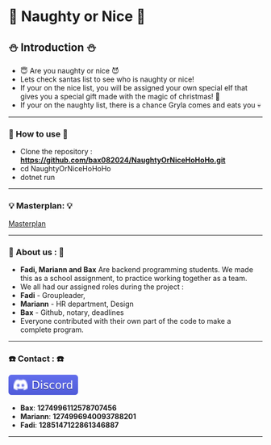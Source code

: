 
# :santa: Naughty or Nice :santa:  

## :snowman:  Introduction  :snowman:

- :innocent:  Are you naughty or nice  :smiling_imp:
- Lets check santas list to see who is naughty or nice! 
- If your on the nice list, you will be assigned your own special elf that gives you a special gift made with the magic of christmas!  :gift:
- If your on the naughty list, there is a chance Gryla comes and eats you  :skull:

---

### :christmas_tree: How to use :christmas_tree:

- Clone the repository : **https://github.com/bax082024/NaughtyOrNiceHoHoHo.git**
- cd NaughtyOrNiceHoHoHo
- dotnet run


---

### :bulb:  Masterplan:  :bulb:

[Masterplan](/Masterplan/Prosjektuke-skisse.PNG)  

---

### :shrug: About us : :shrug:
- **Fadi, Mariann and Bax** Are backend programming students.
We made this as a school assignment, to practice working together as a team.
- We all had our assigned roles during the project :
- **Fadi** - Groupleader, 
- **Mariann** - HR department, Design 
- **Bax** - Github, notary, deadlines
- Everyone contributed with their own part of the code to make a complete program.


---

### :telephone: Contact : :telephone:

![Discord](/Images/Discord.svg)

- **Bax**: **1274996112578707456**
- **Mariann**: **1274996940093788201**
- **Fadi**: **1285147122861346887**

---
